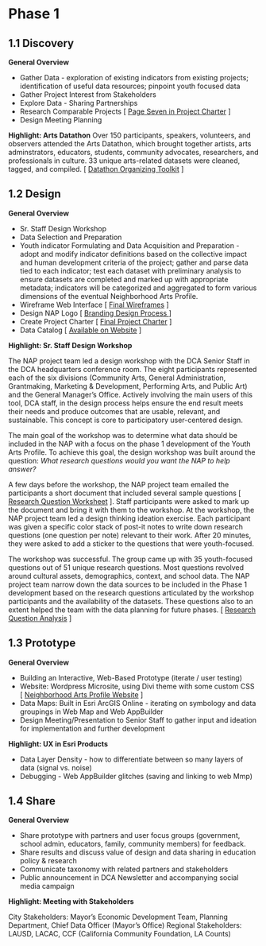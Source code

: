# Phase 1

## 1.1 Discovery

**General Overview**
* Gather Data - exploration of existing indicators from existing projects; identification of useful data resources; pinpoint youth focused data
* Gather Project Interest from Stakeholders
* Explore Data - Sharing Partnerships
* Research Comparable Projects [ [Page Seven in Project Charter](https://github.com/CityOfLosAngeles/neighborhood-arts-profile/blob/master/NAP_Project_Charter.pdf) ]
* Design Meeting Planning


**Highlight: Arts Datathon**
Over 150 participants, speakers, volunteers, and observers attended the Arts Datathon, which brought together artists, arts adminstrators, educators, students, community advocates, researchers, and professionals in culture. 33 unique arts-related datasets were cleaned, tagged, and compiled. [ [Datathon Organizing Toolkit](https://github.com/CityOfLosAngeles/neighborhood-arts-profile/blob/master/NAP_Datathon_Report_Toolkit.pdf) ]

## 1.2 Design

**General Overview**
* Sr. Staff Design Workshop
* Data Selection and Preparation
* Youth indicator Formulating and Data Acquisition and Preparation - adopt and modify indicator definitions based on the collective impact and human development criteria of the project; gather and parse data tied to each indicator; test each dataset with preliminary analysis to ensure datasets are completed and marked up with appropriate metadata; indicators will be categorized and aggregated to form various dimensions of the eventual Neighborhood Arts Profile.
* Wireframe Web Interface [ [Final Wireframes](https://github.com/CityOfLosAngeles/neighborhood-arts-profile/blob/master/NAP_Wireframes.pdf) ]
* Design NAP Logo [ [ Branding Design Process ](https://github.com/CityOfLosAngeles/neighborhood-arts-profile/blob/master/NAP_Branding_Process.pdf) ]
* Create Project Charter [ [Final Project Charter](https://github.com/CityOfLosAngeles/neighborhood-arts-profile/blob/master/NAP_Project_Charter.pdf) ]
* Data Catalog [ [Available on Website](http://neighborhoodartsprofile.org/research/data/) ]


**Highlight: Sr. Staff Design Workshop**

The NAP project team led a design workshop with the DCA Senior Staff in the DCA headquarters conference room. The eight participants represented each of the six divisions (Community Arts, General Administration, Grantmaking, Marketing & Development, Performing Arts, and Public Art) and the General Manager’s Office. Actively involving the main users of this tool, DCA staff, in the design process helps ensure the end result meets their needs and produce outcomes that are usable, relevant, and sustainable. This concept is core to participatory user-centered design.

The main goal of the workshop was to determine what data should be included in the NAP with a focus on the phase 1 development of the Youth Arts Profile. To achieve this goal, the design workshop was built around the question: *What research questions would you want the NAP to help answer?*
  
A few days before the workshop, the NAP project team emailed the participants a short document that included several sample questions [ [Research Question Worksheet](https://github.com/CityOfLosAngeles/neighborhood-arts-profile/blob/master/NAP_DW1_SampleQuestions_v2.pdf) ]. Staff participants were asked to mark up the document and bring it with them to the workshop. At the workshop, the NAP project team led a design thinking ideation exercise. Each participant was given a specific color stack of post-it notes to write down research questions (one question per note) relevant to their work. After 20 minutes, they were asked to add a sticker to the questions that were youth-focused. 

The workshop was successful. The group came up with 35 youth-focused questions out of 51 unique research questions. Most questions revolved around cultural assets, demographics, context, and school data. The NAP project team narrow down the data sources to be included in the Phase 1 development based on the research questions articulated by the workshop participants and the availability of the datasets. These questions also to an extent helped the team with the data planning for future phases. [ [Research Question Analysis](https://github.com/CityOfLosAngeles/neighborhood-arts-profile/blob/master/NAP_DesignWorkshop1_Feedback.pdf) ]

## 1.3 Prototype 

**General Overview**
* Building an Interactive, Web-Based Prototype (iterate / user testing)
* Website: Wordpress Microsite, using Divi theme with some custom CSS [ [Neighborhood Arts Profile Website](http://neighborhoodartsprofile.org/) ]
* Data Maps: Built in Esri ArcGIS Online - iterating on symbology and data groupings in Web Map and Web AppBuilder
* Design Meeting/Presentation to Senior Staff to gather input and ideation for implementation and further development


**Highlight: UX in Esri Products**
* Data Layer Density - how to differentiate between so many layers of data (signal vs. noise)
* Debugging - Web AppBuilder glitches (saving and linking to web Mmp)

## 1.4 Share

**General Overview**
* Share prototype with partners and user focus groups (government, school admin, educators, family, community members) for feedback.
* Share results and discuss value of design and data sharing in education policy & research
* Communicate taxonomy with related partners and stakeholders
* Public announcement in DCA Newsletter and accompanying social media campaign


**Highlight: Meeting with Stakeholders**

City Stakeholders: Mayor’s Economic Development Team, Planning Department, Chief Data Officer (Mayor’s Office)
Regional Stakeholders: LAUSD, LACAC, CCF (California Community Foundation, LA Counts)
